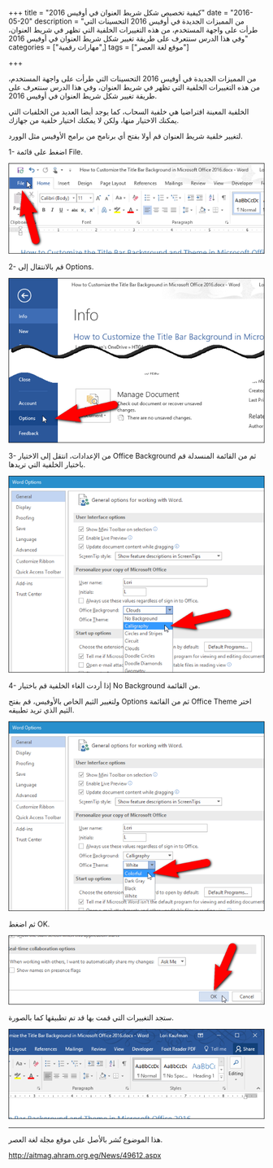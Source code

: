 +++
title = "كيفية تخصيص شكل شريط العنوان في أوفيس 2016"
date = "2016-05-20"
description = "من المميزات الجديدة في أوفيس 2016 التحسينات التي طرأت على واجهة المستخدم، من هذه التغييرات الخلفية التي تظهر في شريط العنوان، وفي هذا الدرس سنتعرف على طريقة تغيير شكل شريط العنوان في أوفيس 2016"
categories = ["مهارات رقمية",]
tags = ["موقع لغة العصر"]

+++

من المميزات الجديدة في أوفيس 2016 التحسينات التي طرأت على واجهة المستخدم، من هذه التغييرات الخلفية التي تظهر في شريط العنوان، وفي هذا الدرس سنتعرف على طريقة تغيير شكل شريط العنوان في أوفيس 2016.

الخلفية المعينة افتراضيا هي خلفية السحاب، كما يوجد أيضا العديد من الخلفيات التي يمكنك الاختيار منها، ولكن لا يمكنك اختيار خلفية من جهازك.

لتغيير خلفية شريط العنوان قم أولا بفتح أي برنامج من برامج الأوفيس مثل الوورد.

1- اضغط على قائمة File.

![1](images/2016-635992772934753532-475.png)

2- قم بالانتقال إلى Options.

![2](images/2016-635992773287783795-778.png)

3- من الإعدادات، انتقل إلى الاختيار Office Background ثم من القائمة المنسدلة قم باختيار الخلفية التي تريدها.

![3](images/2016-635992773412584595-258.png)

4- إذا أردت الغاء الخلفية قم باختيار No Background من القائمة.



ولتغيير الثيم الخاص بالأوفيس، قم بفتح Options ثم من القائمة Office Theme اختر الثيم الذي تريد تطبيقه.

![4](images/2016-635992773589801731-980.png)

ثم اضغط OK.

![5](images/2016-635992773719282561-928.png)

ستجد التغييرات التي قمت بها قد تم تطبيقها كما بالصورة.

![6](images/2016-635992773977152214-715.png)

---
هذا الموضوع نٌشر باﻷصل على موقع مجلة لغة العصر.

http://aitmag.ahram.org.eg/News/49612.aspx